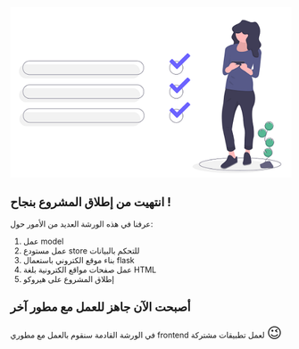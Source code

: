 ![done](./assets/done.png)

## انتهيت من إطلاق المشروع بنجاح !

عرفنا في هذه الورشة العديد من الأمور حول:

1. عمل model
2. عمل مستودع store للتحكم بالبيانات
3. بناء موقع الكتروني باستعمال flask
4. عمل صفحات مواقع الكترونية بلغة HTML 
5. إطلاق المشروع على هيروكو

## أصبحت الآن جاهز للعمل مع مطور آخر

في الورشة القادمة سنقوم بالعمل مع مطوري frontend لعمل تطبيقات مشتركة <span style="font-size: 26px;">:wink:</span>